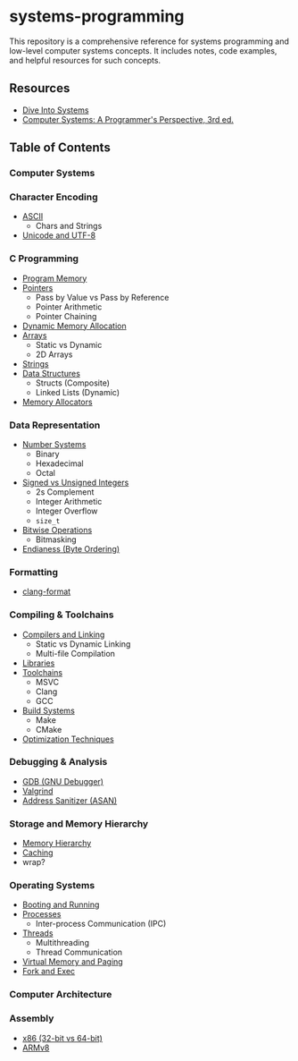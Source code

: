 # systems-programming

This repository is a comprehensive reference for systems programming and low-level computer systems concepts. It includes notes, code examples, and helpful resources for such concepts.

## Resources
- [Dive Into Systems](https://diveintosystems.org/)
- [Computer Systems: A Programmer's Perspective, 3rd ed.](https://www.amazon.com/Computer-Systems-Programmers-Perspective-3rd/dp/013409266X)

## Table of Contents

### Computer Systems

### Character Encoding
- [ASCII](#ascii)
  - Chars and Strings
- [Unicode and UTF-8](#unicode-and-utf-8)

### C Programming
- [Program Memory](#program-memory)
- [Pointers](#pointers)
  - Pass by Value vs Pass by Reference
  - Pointer Arithmetic
  - Pointer Chaining
- [Dynamic Memory Allocation](#dynamic-memory-allocation)
- [Arrays](#arrays)
  - Static vs Dynamic
  - 2D Arrays
- [Strings](#strings)
- [Data Structures](#data-structures)
  - Structs (Composite)
  - Linked Lists (Dynamic)
- [Memory Allocators](#memory-allocators)

### Data Representation
- [Number Systems](#number-systems)
  - Binary
  - Hexadecimal
  - Octal
- [Signed vs Unsigned Integers](#signed-vs-unsigned-integers)
  - 2s Complement
  - Integer Arithmetic
  - Integer Overflow
  - `size_t`
- [Bitwise Operations](#bitwise-operations)
  - Bitmasking
- [Endianess (Byte Ordering)](#endianess-byte-ordering)

### Formatting
- [clang-format](#clang-format)

### Compiling & Toolchains
- [Compilers and Linking](#compilers-and-linking)
  - Static vs Dynamic Linking
  - Multi-file Compilation
- [Libraries](#libraries)
- [Toolchains](#toolchains)
  - MSVC
  - Clang
  - GCC
- [Build Systems](#build-systems)
  - Make
  - CMake
- [Optimization Techniques](#optimization-techniques)

### Debugging & Analysis
- [GDB (GNU Debugger)](#gdb)
- [Valgrind](#valgrind)
- [Address Sanitizer (ASAN)](#asan)

### Storage and Memory Hierarchy
- [Memory Hierarchy](#memory-hierarchy)
- [Caching](#caching)
- wrap?

### Operating Systems
- [Booting and Running](#booting-and-running)
- [Processes](#processes)
  - Inter-process Communication (IPC)
- [Threads](#threads)
  - Multithreading
  - Thread Communication
- [Virtual Memory and Paging](#virtual-memory-and-paging)
- [Fork and Exec](#fork-and-exec)

### Computer Architecture

### Assembly
- [x86 (32-bit vs 64-bit)](#x86-assembly)
- [ARMv8](#armv8)
